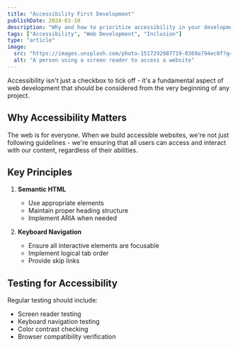 ```yaml
---
title: "Accessibility First Development"
publishDate: 2024-03-10
description: "Why and how to prioritize accessibility in your development process"
tags: ["Accessibility", "Web Development", "Inclusion"]
type: "article"
image:
  src: "https://images.unsplash.com/photo-1517292987719-0369a794ec0f?q=80&w=1200&h=800&fit=crop"
  alt: "A person using a screen reader to access a website"
---
```


Accessibility isn't just a checkbox to tick off - it's a fundamental aspect of web development that should be considered from the very beginning of any project.

## Why Accessibility Matters

The web is for everyone. When we build accessible websites, we're not just following guidelines - we're ensuring that all users can access and interact with our content, regardless of their abilities.

## Key Principles

1. **Semantic HTML**
   - Use appropriate elements
   - Maintain proper heading structure
   - Implement ARIA when needed

2. **Keyboard Navigation**
   - Ensure all interactive elements are focusable
   - Implement logical tab order
   - Provide skip links

## Testing for Accessibility

Regular testing should include:
- Screen reader testing
- Keyboard navigation testing
- Color contrast checking
- Browser compatibility verification 